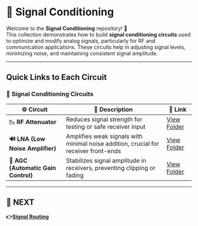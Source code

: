 # 🔌 Signal Conditioning

Welcome to the **Signal Conditioning** repository! 🎉  
This collection demonstrates how to build **signal conditioning circuits** used to optimize and modify analog signals, particularly for RF and communication applications. These circuits help in adjusting signal levels, minimizing noise, and maintaining consistent signal amplitude.


---

## Quick Links to Each Circuit

### 🔹 **Signal Conditioning Circuits**  

| ⚙️ Circuit                | 📜 Description                                                                  | 🔗 Link                                              |
|--------------------------|----------------------------------------------------------------------------------|-----------------------------------------------------|
| **📉 RF Attenuator**      | Reduces signal strength for testing or safe receiver input                      | [View Folder](./RF_Attenuator)                       |
| **🔊 LNA (Low Noise Amplifier)** | Amplifies weak signals with minimal noise addition, crucial for receiver front-ends | [View Folder](./LNA)                             |
| **🔄 AGC (Automatic Gain Control)** | Stabilizes signal amplitude in receivers, preventing clipping or fading       | [View Folder](./AGC)                                |

---

## 🔹 NEXT  
**👉[Signal Routing](../Signal_Routing)**
